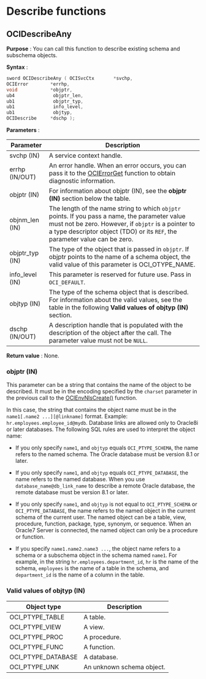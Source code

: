 # Describe functions

## OCIDescribeAny

**Purpose** : You can call this function to describe existing schema and subschema objects.

**Syntax** :

```C++
sword OCIDescribeAny ( OCISvcCtx       *svchp,
OCIError        *errhp,
void            *objptr,
ub4              objptr_len,
ub1              objptr_typ,
ub1              info_level,
ub1              objtyp,
OCIDescribe     *dschp );
```

**Parameters** :

|    Parameter    |                                                                                                             Description                                                                                                              |
|-----------------|--------------------------------------------------------------------------------------------------------------------------------------------------------------------------------------------------------------------------------------|
| svchp (IN)      | A service context handle.                                                                                                                                                                                                            |
| errhp (IN/OUT)  | An error handle. When an error occurs, you can pass it to the [OCIErrorGet](../5.reference-function/7.miscellaneous-functions.md) function to obtain diagnostic information.                                                                          |
| objptr (IN)     | For information about objptr (IN), see the **objptr (IN)** section below the table.                                                                                                           |
| objnm_len (IN)  | The length of the name string to which `objptr` points. If you pass a name, the parameter value must not be zero. However, if `objptr` is a pointer to a type descriptor object (TDO) or its `REF`, the parameter value can be zero. |
| objptr_typ (IN) | The type of the object that is passed in `objptr`. If objptr points to the name of a schema object, the valid value of this parameter is OCI_OTYPE_NAME.                                                                             |
| info_level (IN) | This parameter is reserved for future use. Pass in `OCI_DEFAULT`.                                                                                                                                                                    |
| objtyp (IN)     | The type of the schema object that is described. For information about the valid values, see the table in the following **Valid values of objtyp (IN)** section.                              |
| dschp (IN/OUT)  | A description handle that is populated with the description of the object after the call. The parameter value must not be `NULL`.                                                                                                    |

**Return value** : None.

### objptr (IN)

This parameter can be a string that contains the name of the object to be described. It must be in the encoding specified by the `charset` parameter in the previous call to the [OCIEnvNlsCreate()](../5.reference-function/1.connect-authorize-and-initialize-functions.md) function.

In this case, the string that contains the object name must be in the `name1[.name2 ...][@linkname]` format. Example: `hr.employees.employee_id@mydb`. Database links are allowed only to Oracle8i or later databases. The following SQL rules are used to interpret the object name:

* If you only specify `name1`, and `objtyp` equals `OCI_PTYPE_SCHEMA`, the name refers to the named schema. The Oracle database must be version 8.1 or later.

* If you only specify `name1`, and `objtyp` equals `OCI_PTYPE_DATABASE`, the name refers to the named database. When you use `database_name@db_link_name` to describe a remote Oracle database, the remote database must be version 8.1 or later.

* If you only specify `name1`, and `objtyp` is not equal to `OCI_PTYPE_SCHEMA` or `OCI_PTYPE_DATABASE`, the name refers to the named object in the current schema of the current user. The named object can be a table, view, procedure, function, package, type, synonym, or sequence. When an Oracle7 Server is connected, the named object can only be a procedure or function.

* If you specify `name1.name2.name3 ...`, the object name refers to a schema or a subschema object in the schema named `name1`. For example, in the string `hr.employees.department_id`, `hr` is the name of the schema, `employees` is the name of a table in the schema, and `department_id` is the name of a column in the table.

### Valid values of objtyp (IN)

|    Object type     |        Description        |
|--------------------|---------------------------|
| OCI_PTYPE_TABLE    | A table.                  |
| OCI_PTYPE_VIEW     | A view.                   |
| OCI_PTYPE_PROC     | A procedure.              |
| OCI_PTYPE_FUNC     | A function.               |
| OCI_PTYPE_DATABASE | A database.               |
| OCI_PTYPE_UNK      | An unknown schema object. |
